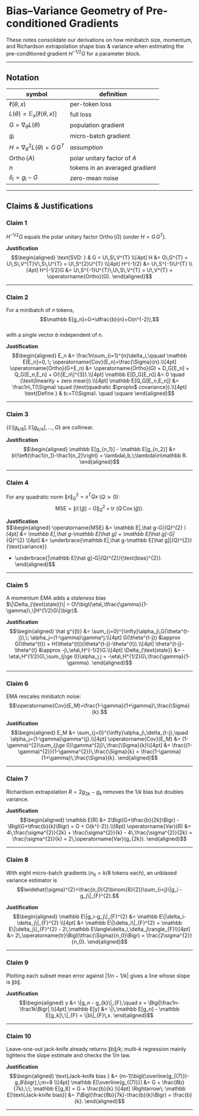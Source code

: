 # Bias–Variance Geometry of Pre-conditioned Gradients  

These notes consolidate our derivations on how minibatch size, momentum, and Richardson extrapolation shape bias & variance when estimating the pre-conditioned gradient $H^{-1/2}G$ for a parameter block.

---

## Notation  

| symbol | definition |
|--------|------------|
| $\ell(\theta,x)$ | per-token loss |
| $L(\theta)=\mathbb E_{x}[\ell(\theta,x)]$ | full loss |
| $G=\nabla_\theta L(\theta)$ | population gradient |
| $g_i$ | micro-batch gradient |
| $H=\nabla_\theta^2L(\theta)=G\,G^{T}$ | *assumption* |
| $\operatorname{Ortho}(A)$ | polar unitary factor of $A$ |
| $n$ | tokens in an averaged gradient |
| $\delta_i=g_i-G$ | zero-mean noise |

---

## Claims & Justifications  

### **Claim 1**  
$H^{-1/2}G$ equals the polar unitary factor $\operatorname{Ortho}(G)$ (under $H=G\,G^{T}$).

**Justification**  
$$\begin{aligned}
\text{SVD: } & G = U\,S\,V^{T} \\[4pt]
H &= G\,G^{T} = U\,S\,V^{T}V\,S\,U^{T} = U\,S^{2}U^{T} \\[4pt]
H^{-1/2} &= U\,S^{-1}U^{T} \\[4pt]
H^{-1/2}G &= U\,S^{-1}U^{T}\,U\,S\,V^{T} = U\,V^{T} = \operatorname{Ortho}(G).
\end{aligned}$$  

---

### **Claim 2**  
For a minibatch of $n$ tokens,  
$$\mathbb E[g_n]=G+\dfrac{b}{n}+O(n^{-2}),$$  
with a *single* vector $b$ independent of $n$.

**Justification**  
$$\begin{aligned}
E_n &= \frac1n\sum_{i=1}^{n}\delta_i,\qquad \mathbb E[E_n]=0, \; \operatorname{Cov}(E_n)=\frac{\Sigma}{n}.\\[4pt]
\operatorname{Ortho}(G+E_n) &= \operatorname{Ortho}(G) + D_G[E_n] + Q_G[E_n,E_n] + O(\|E_n\|^{3}).\\[4pt]
\mathbb E[D_G[E_n]] &= 0 \quad (\text{linearity + zero mean}).\\[4pt]
\mathbb E[Q_G[E_n,E_n]] &= \frac1n\,T(\Sigma) \quad (\text{quadratic $\propto$ covariance}).\\[4pt]
\text{Define } & b:=T(\Sigma). \quad \square
\end{aligned}$$  

---

### **Claim 3**  
$\bigl\{\mathbb E[g_{k/8}],\mathbb E[g_{k/4}],\dots,G\bigr\}$ are collinear.

**Justification**  
$$\begin{aligned}
\mathbb E[g_{n_1}] - \mathbb E[g_{n_2}]
  &= b\!\left(\frac1{n_1}-\frac1{n_2}\right)
  = \lambda\,b,\;\lambda\in\mathbb R.
\end{aligned}$$  

---

### **Claim 4**  
For any quadratic norm $\|x\|_{Q}^{2}=x^{T}Qx$ ($Q\succ0$):  
$$\text{MSE} = \|\mathbb E[\hat g]-G\|_{Q}^{2} + \operatorname{tr}\!\bigl(Q\,\operatorname{Cov}(\hat g)\bigr).$$  

**Justification**  
$$\begin{aligned}
\operatorname{MSE} &= \mathbb E\|\,\hat g-G\|_{Q}^{2} \\[4pt]
&= \mathbb E\|\,\hat g-\mathbb E[\hat g] + \mathbb E[\hat g]-G\|_{Q}^{2} \\[4pt]
&= \underbrace{\mathbb E\|\,\hat g-\mathbb E[\hat g]\|_{Q}^{2}}_{\text{variance}}
  + \underbrace{\|\mathbb E[\hat g]-G\|_{Q}^{2}}_{\text{bias}^{2}}.
\end{aligned}$$  

---

### **Claim 5**  
A momentum EMA adds a *staleness* bias  
$\|\Delta_{\text{stale}}\| = O\!\bigl(\eta\,\tfrac{\gamma}{1-\gamma}\,\|H^{1/2}G\|\bigr)$.

**Justification**  
$$\begin{aligned}
\hat g^{(t)} &= \sum_{j=0}^{\infty}\alpha_j\,G(\theta^{t-j}),\;
\alpha_j=(1-\gamma)\gamma^j.\\[4pt]
G(\theta^{t-j}) &\approx G(\theta^{t}) + H(\theta^{t})(\theta^{t-j}-\theta^{t}).\\[4pt]
\theta^{t-j}-\theta^{t} &\approx -j\,\eta\,H^{-1/2}G.\\[4pt]
\Delta_{\text{stale}}
 &= -\eta\,H^{1/2}G\,\sum_{j\ge 0}\alpha_j j
 = -\eta\,H^{1/2}G\,\frac{\gamma}{1-\gamma}.
\end{aligned}$$  

---

### **Claim 6**  
EMA rescales minibatch noise:  
$$\operatorname{Cov}(E_M)=\frac{1-\gamma}{1+\gamma}\,\frac{\Sigma}{k}.$$  

**Justification**  
$$\begin{aligned}
E_M &= \sum_{j=0}^{\infty}\alpha_j\,\delta_{t-j},\quad \alpha_j=(1-\gamma)\gamma^{j}.\\[4pt]
\operatorname{Cov}(E_M)
 &= (1-\gamma)^{2}\sum_{j\ge 0}\gamma^{2j}\,\frac{\Sigma}{k}\\[4pt]
 &= \frac{(1-\gamma)^{2}}{1-\gamma^{2}}\,\frac{\Sigma}{k}
  = \frac{1-\gamma}{1+\gamma}\,\frac{\Sigma}{k}.
\end{aligned}$$  

---

### **Claim 7**  
Richardson extrapolation $R=2g_{2k}-g_k$ removes the $1/k$ bias but doubles variance.

**Justification**  
$$\begin{aligned}
\mathbb E[R] &= 2\Bigl(G+\tfrac{b}{2k}\Bigr) - \Bigl(G+\tfrac{b}{k}\Bigr)
            = G + O(k^{-2}).\\[6pt]
\operatorname{Var}(R)
 &= 4\,\frac{\sigma^{2}}{2k} + \frac{\sigma^{2}}{k} - 4\,\frac{\sigma^{2}}{2k}
  = \frac{\sigma^{2}}{k}
  = 2\,\operatorname{Var}(g_{2k}).
\end{aligned}$$  

---

### **Claim 8**  
With eight micro-batch gradients ($n_0=k/8$ tokens each), an unbiased variance estimator is  
$$\widehat{\sigma}^{2}=\frac{n_0}{2\binom{8}{2}}\sum_{i<j}\|g_i - g_j\|_{F}^{2}.$$

**Justification**  
$$\begin{aligned}
\mathbb E\|g_i-g_j\|_{F}^{2}
 &= \mathbb E\|\delta_i-\delta_j\|_{F}^{2} \\[4pt]
 &= \mathbb E\|\delta_i\|_{F}^{2} + \mathbb E\|\delta_j\|_{F}^{2}
    - 2\,\mathbb E\langle\delta_i,\delta_j\rangle_{F}\\[4pt]
 &= 2\,\operatorname{tr}\Bigl(\tfrac{\Sigma}{n_0}\Bigr)
  = \frac{2\sigma^{2}}{n_0}.
\end{aligned}$$  

---

### **Claim 9**  
Plotting each subset mean error against $|1/n-1/k|$ gives a line whose slope is $\|b\|$.

**Justification**  
$$\begin{aligned}
y &= \|g_n - g_{k}\|_{F},\quad
x = \Bigl|\frac1n-\frac1k\Bigr|.\\[4pt]
\mathbb E[y] &= \|\,\mathbb E[g_n] - \mathbb E[g_k]\,\|_{F}
             = \|b\|_{F}\,x.
\end{aligned}$$  

---

### **Claim 10**  
Leave-one-out jack-knife already returns $\|b\|/k$; multi-$k$ regression mainly tightens the slope estimate and checks the $1/n$ law.

**Justification**  
$$\begin{aligned}
\text{Jack-knife bias } 
 &= (m-1)\bigl(\overline{g_{(7)}}-g_8\bigr),\;m=8 \\[4pt]
\mathbb E[\overline{g_{(7)}}] 
 &= G + \frac{8b}{7k},\;\;
\mathbb E[g_8] = G + \frac{b}{k}.\\[4pt]
\Rightarrow\; \mathbb E[\text{Jack-knife bias}] 
 &= 7\Bigl(\frac{8b}{7k}-\frac{b}{k}\Bigr)
 = \frac{b}{k}.
\end{aligned}$$  

---